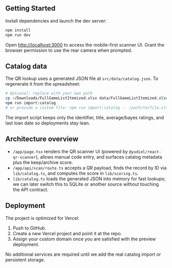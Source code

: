 ## Getting Started

Install dependencies and launch the dev server:

```bash
npm install
npm run dev
```

Open [http://localhost:3000](http://localhost:3000) to access the mobile-first scanner UI. Grant the browser permission to use the rear camera when prompted.

## Catalog data

The QR lookup uses a generated JSON file at `src/data/catalog.json`. To regenerate it from the spreadsheet:

```bash
# Optional: replace with your own path
cp ~/Downloads/FullGameListItemized.xlsx data/FullGameListItemized.xlsx
npm run import:catalog
# or provide a custom file: npm run import:catalog -- /path/to/file.xlsx
```

The import script keeps only the identifier, title, average/bayes ratings, and last loan date so deployments stay lean.

## Architecture overview

- `/app/page.tsx` renders the QR scanner UI (powered by `@yudiel/react-qr-scanner`), allows manual code entry, and surfaces catalog metadata plus the keep/archive score.
- `/app/api/scan/route.ts` accepts a QR payload, finds the record by ID via `lib/catalog.ts`, and computes the score in `lib/scoring.ts`.
- `lib/catalog.ts` loads the generated JSON into memory for fast lookups; we can later switch this to SQLite or another source without touching the API contract.

## Deployment

The project is optimized for Vercel:

1. Push to GitHub.
2. Create a new Vercel project and point it at the repo.
3. Assign your custom domain once you are satisfied with the preview deployment.

No additional services are required until we add the real catalog import or persistent storage.
